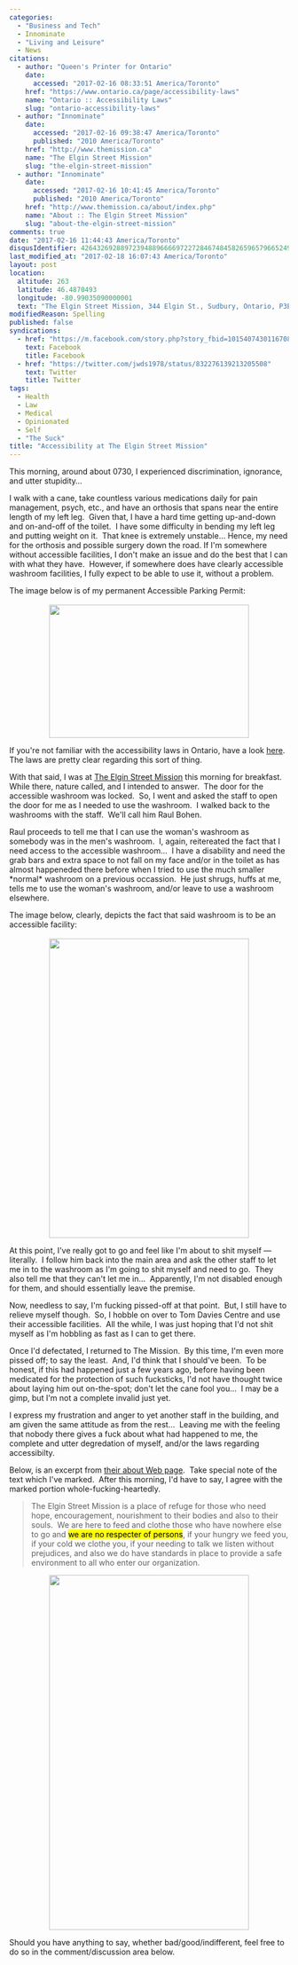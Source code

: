 ```yaml
---
categories:
  - "Business and Tech"
  - Innominate
  - "Living and Leisure"
  - News
citations:
  - author: "Queen's Printer for Ontario"
    date:
      accessed: "2017-02-16 08:33:51 America/Toronto"
    href: "https://www.ontario.ca/page/accessibility-laws"
    name: "Ontario :: Accessibility Laws"
    slug: "ontario-accessibility-laws"
  - author: "Innominate"
    date:
      accessed: "2017-02-16 09:38:47 America/Toronto"
      published: "2010 America/Toronto"
    href: "http://www.themission.ca"
    name: "The Elgin Street Mission"
    slug: "the-elgin-street-mission"
  - author: "Innominate"
    date:
      accessed: "2017-02-16 10:41:45 America/Toronto"
      published: "2010 America/Toronto"
    href: "http://www.themission.ca/about/index.php"
    name: "About :: The Elgin Street Mission"
    slug: "about-the-elgin-street-mission"
comments: true
date: "2017-02-16 11:44:43 America/Toronto"
disqusIdentifier: 4264326928897239488966669722728467484582659657966524953587922676564553946727258426273456535889557847
last_modified_at: "2017-02-18 16:07:43 America/Toronto"
layout: post
location:
  altitude: 263
  latitude: 46.4870493
  longitude: -80.99035090000001
  text: "The Elgin Street Mission, 344 Elgin St., Sudbury, Ontario, P3E 3N9, Canada"
modifiedReason: Spelling
published: false
syndications:
  - href: "https://m.facebook.com/story.php?story_fbid=10154074301167084&id=719142083"
    text: Facebook
    title: Facebook
  - href: "https://twitter.com/jwds1978/status/832276139213205508"
    text: Twitter
    title: Twitter
tags:
  - Health
  - Law
  - Medical
  - Opinionated
  - Self
  - "The Suck"
title: "Accessibility at The Elgin Street Mission"
---
```


<!--sse-->
<!--
  ~ NAME «» ALIAS
  ~
  ~ Gerry «» Bohen, Raul
  -->
<!--/sse-->
<p>
  This morning, around about 0730, I experienced discrimination, ignorance, and utter stupidity&hellip;
</p>
<!-- excerptBreak -->
<p>
  I walk with a cane, take countless various medications daily for pain management, psych, etc., and have an orthosis that spans near the entire length of my
  left leg.&nbsp; Given that, I have a hard time getting up-and-down and on-and-off of the toilet.&nbsp; I have some difficulty in bending my left leg and
  putting weight on it.&nbsp; That knee is extremely unstable&hellip; Hence, my need for the orthosis and possible surgery down the road. If I'm somewhere
  without accessible facilities, I don't make an issue and do the best that I can with what they have.&nbsp; However, if somewhere does have clearly accessible
  washroom facilities, I fully expect to be able to use it, without a problem.
</p>
<p>
  The image below is of my permanent Accessible Parking Permit:<br />
  &nbsp;<br />
  <a href="{{ site.uri.assets }}/blog/2017/02/16/accessibility-at-the-elgin-street-mission/2017-02-16_14-40-10_03-02.jpg" rel="me" target="_blank" title="">
    <img
      alt="" height="240" src="{{ site.uri.assets }}/blog/2017/02/16/accessibility-at-the-elgin-street-mission/2017-02-16_14-40-10_360x240.jpg"
      style="border: 0px; display: block; margin-left: auto; margin-right: auto;" width="360" />
  </a>
</p>
<p>
  If you're not familiar with the accessibility laws in Ontario, have a look
  <a href="{{ site.url }}{{ page.url }}#cite-ontario-accessibility-laws" rel="me" title="Ontario :: Accessibility Laws">here</a>.&nbsp; The laws are pretty
  clear regarding this sort of thing.
</p>
<p>
  With that said, I was at
  <a href="{{ site.url }}{{ page.url }}#cite-the-elgin-street-mission" rel="me" title="The Elgin Street Mission">The Elgin Street Mission</a> this morning for
  breakfast.&nbsp; While there, nature called, and I intended to answer.&nbsp; The door for the accessible washroom was locked.&nbsp; So, I went and asked the
  staff to open the door for me as I needed to use the washroom.&nbsp; I walked back to the washrooms with the staff.&nbsp; We'll call him Raul Bohen.
</p>
<p>
  Raul proceeds to tell me that I can use the woman's washroom as somebody was in the men's washroom.&nbsp; I, again, reitereated the fact that I need access to
  the accessible washroom&hellip;&nbsp; I have a disability and need the grab bars and extra space to not fall on my face and/or in the toilet as has almost
  happeneded there before when I tried to use the much smaller *normal* washroom on a previous occassion.&nbsp; He just shrugs, huffs at me, tells me to use the
  woman's washroom, and/or leave to use a washroom elsewhere.
</p>
<p>
  The image below, clearly, depicts the fact that said washroom is to be an accessible facility:<br />
  &nbsp;<br />
  <a href="{{ site.uri.assets }}/blog/2017/02/16/accessibility-at-the-elgin-street-mission/2017-02-16_08-11-12_02-03.jpeg" rel="me" target="_blank" title="">
    <img
      alt="" height="540" src="{{ site.uri.assets }}/blog/2017/02/16/accessibility-at-the-elgin-street-mission/2017-02-16_08-11-12_360x540.jpg"
      style="border: 0px; display: block; margin-left: auto; margin-right: auto;" width="360" />
  </a>
</p>
<p>
  At this point, I've really got to go and feel like I'm about to shit myself &#8212; literally.&nbsp; I follow him back into the main area and ask the other
  staff to let me in to the washroom as I'm going to shit myself and need to go.&nbsp; They also tell me that they can't let me in&hellip;&nbsp; Apparently,
  I'm not disabled enough for them, and should essentially leave the premise.
</p>
<p>
  Now, needless to say, I'm fucking pissed-off at that point.&nbsp; But, I still have to relieve myself though.&nbsp; So, I hobble on over to Tom Davies Centre
  and use their accessible facilities.&nbsp; All the while, I was just hoping that I'd not shit myself as I'm hobbling as fast as I can to get there.
</p>
<p>
  Once I'd defectated, I returned to The Mission.&nbsp; By this time, I'm even more pissed off; to say the least.&nbsp; And, I'd think that I should've
  been.&nbsp; To be honest, if this had happened just a few years ago, before having been medicated for the protection of such fucksticks, I'd not have thought
  twice about laying him out on-the-spot; don't let the cane fool you&hellip;&nbsp; I may be a gimp, but I'm not a complete invalid just yet.
</p>
<p>
  I express my frustration and anger to yet another staff in the building, and am given the same attitude as from the rest&hellip;&nbsp; Leaving me with the
  feeling that nobody there gives a fuck about what had happened to me, the complete and utter degredation of myself, and/or the laws regarding accessibilty.
</p>
<p>
  Below, is an excerpt from
  <a href="{{ site.url }}{{ page.url }}#cite-about-the-elgin-street-mission" rel="me" title="About :: The Elgin Street Mission">their about Web page</a>.&nbsp;
  Take special note of the text which I've marked.&nbsp; After this morning, I'd have to say, I agree with the marked portion whole-fucking-heartedly.
  <blockquote cite="{{ site.url }}{{ page.url }}#cite-about-the-elgin-street-mission">
    The Elgin Street Mission is a place of refuge for those who need hope, encouragement, nourishment to their bodies and also to their souls.&nbsp; We are here
    to feed and clothe those who have nowhere else to go and <mark>we are no respecter of persons</mark>, if your hungry we feed you, if your cold we clothe
    you, if your needing to talk we listen without prejudices, and also we do have standards in place to provide a safe environment to all who enter our
    organization.
  </blockquote>
</p>
<p>
  <a href="{{ site.uri.assets }}/blog/2017/02/16/accessibility-at-the-elgin-street-mission/2017-02-16_17-49-28_09-16.png" rel="me" target="_blank" title="">
    <img
      alt="" height="640" src="{{ site.uri.assets }}/blog/2017/02/16/accessibility-at-the-elgin-street-mission/2017-02-16_17-49-28_360x640.jpg"
      style="border: 0px; display: block; margin-left: auto; margin-right: auto;" width="360" />
  </a>
</p>
<p>
  Should you have anything to say, whether bad/good/indifferent, feel free to do so in the comment/discussion area below.
</p>
